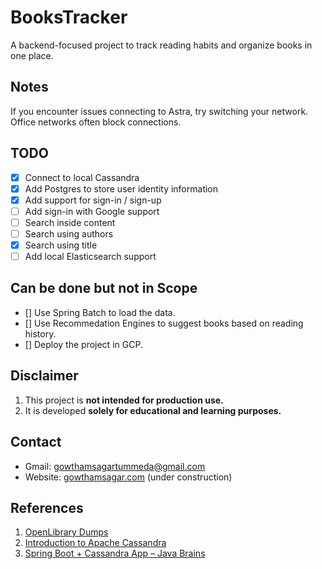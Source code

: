 # BooksTracker

A backend-focused project to track reading habits and organize books in one place.

## Notes
If you encounter issues connecting to Astra, try switching your network. Office networks often block connections.

## TODO

- [x] Connect to local Cassandra
- [x] Add Postgres to store user identity information
- [x] Add support for sign-in / sign-up
- [ ] Add sign-in with Google support
- [ ] Search inside content
- [ ] Search using authors
- [x] Search using title
- [ ] Add local Elasticsearch support

## Can be done but not in Scope

- [] Use Spring Batch to load the data.
- [] Use Recommedation Engines to suggest books based on reading history.
- [] Deploy the project in GCP. 

## Disclaimer 
1. This project is **not intended for production use.**
2. It is developed **solely for educational and learning purposes.**

## Contact

- Gmail: [gowthamsagartummeda@gmail.com](mailto:gowthamsagartummeda@gmail.com)
- Website: [gowthamsagar.com](http://gowthamsagar.com) (under construction)

## References

1. [OpenLibrary Dumps](https://openlibrary.org/developers/dumps)
2. [Introduction to Apache Cassandra](https://youtu.be/uwuF9xa3Vyw?t=2970)
3. [Spring Boot + Cassandra App – Java Brains](https://www.youtube.com/playlist?list=PLKY246dKRk4UJ7PmDZGhgczDoLx5bmmXy)
